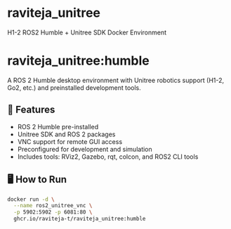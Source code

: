 # raviteja_unitree
H1-2 ROS2 Humble + Unitree SDK Docker Environment

# raviteja_unitree:humble

A ROS 2 Humble desktop environment with Unitree robotics support (H1-2, Go2, etc.) and preinstalled development tools.

## 🧩 Features
- ROS 2 Humble pre-installed
- Unitree SDK and ROS 2 packages
- VNC support for remote GUI access
- Preconfigured for development and simulation
- Includes tools: RViz2, Gazebo, rqt, colcon, and ROS2 CLI tools

## 🖥️ How to Run
```bash
docker run -d \
  --name ros2_unitree_vnc \
  -p 5902:5902 -p 6081:80 \
  ghcr.io/raviteja-t/raviteja_unitree:humble

